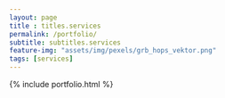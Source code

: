 ```yaml
--- 
layout: page
title : titles.services 
permalink: /portfolio/
subtitle: subtitles.services 
feature-img: "assets/img/pexels/grb_hops_vektor.png"
tags: [services]
---
```


{% include portfolio.html %}
